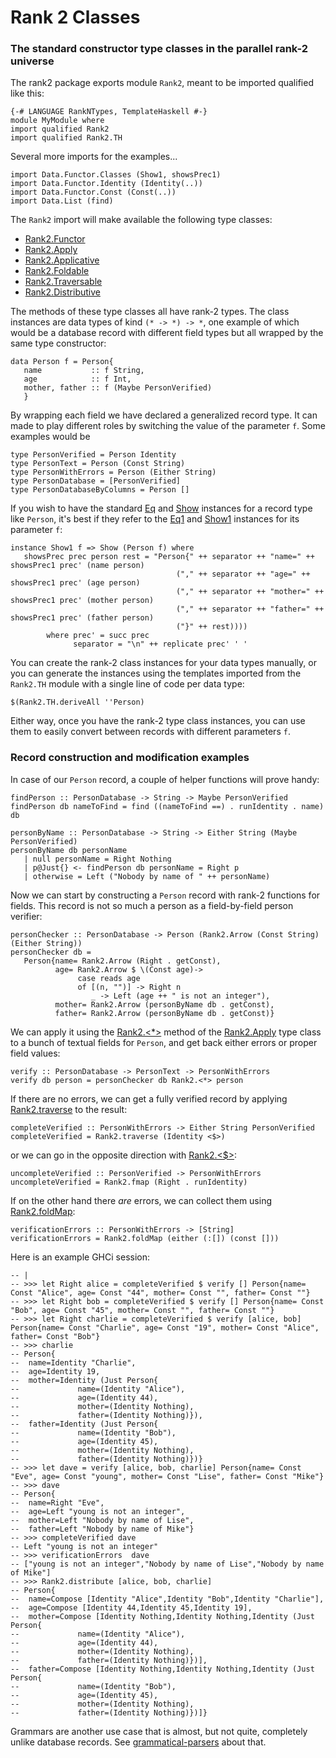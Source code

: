 Rank 2 Classes
==============

### The standard constructor type classes in the parallel rank-2 universe ###

The rank2 package exports module `Rank2`, meant to be imported qualified like this:

~~~ {.haskell}
{-# LANGUAGE RankNTypes, TemplateHaskell #-}
module MyModule where
import qualified Rank2
import qualified Rank2.TH
~~~

Several more imports for the examples...

~~~ {.haskell}
import Data.Functor.Classes (Show1, showsPrec1)
import Data.Functor.Identity (Identity(..))
import Data.Functor.Const (Const(..))
import Data.List (find)
~~~

The `Rank2` import will make available the following type classes:
  * [Rank2.Functor](http://hackage.haskell.org/packages/rank2/doc/html/Rank2.html#t:Functor)
  * [Rank2.Apply](http://hackage.haskell.org/packages/rank2/doc/html/Rank2.html#t:Apply)
  * [Rank2.Applicative](http://hackage.haskell.org/packages/rank2/doc/html/Rank2.html#t:Applicative)
  * [Rank2.Foldable](http://hackage.haskell.org/packages/archive/doc/html/Rank2.html#t:Foldable)
  * [Rank2.Traversable](http://hackage.haskell.org/packages/archive/doc/html/Rank2.html#t:Traversable)
  * [Rank2.Distributive](http://hackage.haskell.org/packages/archive/doc/html/Rank2.html#t:Distributive)

The methods of these type classes all have rank-2 types. The class instances are data types of kind `(* -> *) -> *`, one
example of which would be a database record with different field types but all wrapped by the same type constructor:

~~~ {.haskell}
data Person f = Person{
   name           :: f String,
   age            :: f Int,
   mother, father :: f (Maybe PersonVerified)
   }
~~~

By wrapping each field we have declared a generalized record type. It can made to play different roles by switching the
value of the parameter `f`. Some examples would be

~~~ {.haskell}
type PersonVerified = Person Identity
type PersonText = Person (Const String)
type PersonWithErrors = Person (Either String)
type PersonDatabase = [PersonVerified]
type PersonDatabaseByColumns = Person []
~~~

If you wish to have the standard [Eq](http://hackage.haskell.org/package/base/docs/Data-Eq.html#t:Eq) and
[Show](http://hackage.haskell.org/package/base/docs/Text-Show.html#t:Show) instances for a record type like `Person`,
it's best if they refer to the [Eq1](http://hackage.haskell.org/package/base-4.9.1.0/docs/Data-Functor-Classes.html#t:Eq1)
and [Show1](http://hackage.haskell.org/package/base-4.9.1.0/docs/Data-Functor-Classes.html#t:Show1) instances for its
parameter `f`:

~~~ {.haskell}
instance Show1 f => Show (Person f) where
   showsPrec prec person rest = "Person{" ++ separator ++ "name=" ++ showsPrec1 prec' (name person)
                                     ("," ++ separator ++ "age=" ++ showsPrec1 prec' (age person)
                                     ("," ++ separator ++ "mother=" ++ showsPrec1 prec' (mother person)
                                     ("," ++ separator ++ "father=" ++ showsPrec1 prec' (father person)
                                     ("}" ++ rest))))
        where prec' = succ prec
              separator = "\n" ++ replicate prec' ' '
~~~

You can create the rank-2 class instances for your data types manually, or you can generate the instances using the
templates imported from the `Rank2.TH` module with a single line of code per data type:

~~~ {.haskell}
$(Rank2.TH.deriveAll ''Person)
~~~

Either way, once you have the rank-2 type class instances, you can use them to easily convert between records with
different parameters `f`.

### Record construction and modification examples ###

In case of our `Person` record, a couple of helper functions will prove handy:

~~~ {.haskell}
findPerson :: PersonDatabase -> String -> Maybe PersonVerified
findPerson db nameToFind = find ((nameToFind ==) . runIdentity . name) db
   
personByName :: PersonDatabase -> String -> Either String (Maybe PersonVerified)
personByName db personName
   | null personName = Right Nothing
   | p@Just{} <- findPerson db personName = Right p
   | otherwise = Left ("Nobody by name of " ++ personName)
~~~

Now we can start by constructing a `Person` record with rank-2 functions for fields. This record is not so much a person
as a field-by-field person verifier:
 
~~~ {.haskell}
personChecker :: PersonDatabase -> Person (Rank2.Arrow (Const String) (Either String))
personChecker db =
   Person{name= Rank2.Arrow (Right . getConst),
          age= Rank2.Arrow $ \(Const age)->
               case reads age
               of [(n, "")] -> Right n
                  _ -> Left (age ++ " is not an integer"),
          mother= Rank2.Arrow (personByName db . getConst),
          father= Rank2.Arrow (personByName db . getConst)}
~~~

We can apply it using the [Rank2.<*>](http://hackage.haskell.org/packages/rank2/doc/html/Rank2.html#v:-60--42--62-)
method of the [Rank2.Apply](http://hackage.haskell.org/packages/rank2/doc/html/Rank2.html#t:Apply) type class to a bunch
of textual fields for `Person`, and get back either errors or proper field values:

~~~ {.haskell}
verify :: PersonDatabase -> PersonText -> PersonWithErrors
verify db person = personChecker db Rank2.<*> person
~~~

If there are no errors, we can get a fully verified record by applying
[Rank2.traverse](http://hackage.haskell.org/packages/rank2/doc/html/Rank2.html#v:traverse) to the result:

~~~ {.haskell}
completeVerified :: PersonWithErrors -> Either String PersonVerified
completeVerified = Rank2.traverse (Identity <$>)
~~~

or we can go in the opposite direction with
[Rank2.<$>](http://hackage.haskell.org/packages/rank2/doc/html/Rank2.html#v:-60--36--62-):

~~~ {.haskell}
uncompleteVerified :: PersonVerified -> PersonWithErrors
uncompleteVerified = Rank2.fmap (Right . runIdentity)
~~~

If on the other hand there *are* errors, we can collect them using
[Rank2.foldMap](http://hackage.haskell.org/packages/rank2/doc/html#v:foldMap):

~~~ {.haskell}
verificationErrors :: PersonWithErrors -> [String]
verificationErrors = Rank2.foldMap (either (:[]) (const []))
~~~

Here is an example GHCi session:

~~~ {.haskell}
-- |
-- >>> let Right alice = completeVerified $ verify [] Person{name= Const "Alice", age= Const "44", mother= Const "", father= Const ""}
-- >>> let Right bob = completeVerified $ verify [] Person{name= Const "Bob", age= Const "45", mother= Const "", father= Const ""}
-- >>> let Right charlie = completeVerified $ verify [alice, bob] Person{name= Const "Charlie", age= Const "19", mother= Const "Alice", father= Const "Bob"}
-- >>> charlie
-- Person{
--  name=Identity "Charlie",
--  age=Identity 19,
--  mother=Identity (Just Person{
--             name=(Identity "Alice"),
--             age=(Identity 44),
--             mother=(Identity Nothing),
--             father=(Identity Nothing)}),
--  father=Identity (Just Person{
--             name=(Identity "Bob"),
--             age=(Identity 45),
--             mother=(Identity Nothing),
--             father=(Identity Nothing)})}
-- >>> let dave = verify [alice, bob, charlie] Person{name= Const "Eve", age= Const "young", mother= Const "Lise", father= Const "Mike"}
-- >>> dave
-- Person{
--  name=Right "Eve",
--  age=Left "young is not an integer",
--  mother=Left "Nobody by name of Lise",
--  father=Left "Nobody by name of Mike"}
-- >>> completeVerified dave
-- Left "young is not an integer"
-- >>> verificationErrors  dave
-- ["young is not an integer","Nobody by name of Lise","Nobody by name of Mike"]
-- >>> Rank2.distribute [alice, bob, charlie]
-- Person{
--  name=Compose [Identity "Alice",Identity "Bob",Identity "Charlie"],
--  age=Compose [Identity 44,Identity 45,Identity 19],
--  mother=Compose [Identity Nothing,Identity Nothing,Identity (Just Person{
--             name=(Identity "Alice"),
--             age=(Identity 44),
--             mother=(Identity Nothing),
--             father=(Identity Nothing)})],
--  father=Compose [Identity Nothing,Identity Nothing,Identity (Just Person{
--             name=(Identity "Bob"),
--             age=(Identity 45),
--             mother=(Identity Nothing),
--             father=(Identity Nothing)})]}
~~~

Grammars are another use case that is almost, but not quite, completely unlike database records. See
[grammatical-parsers](https://github.com/blamario/grampa/tree/master/grammatical-parsers) about that.
